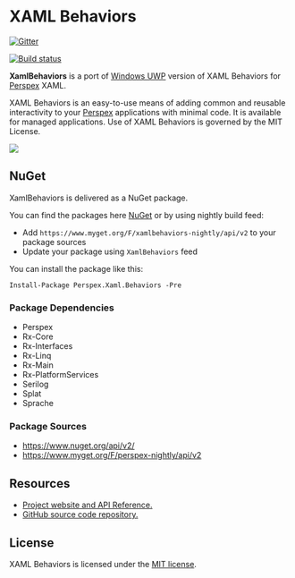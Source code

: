 # XAML Behaviors

[![Gitter](https://badges.gitter.im/Join%20Chat.svg)](https://gitter.im/XamlBehaviors/XamlBehaviors?utm_source=badge&utm_medium=badge&utm_campaign=pr-badge)

[![Build status](https://ci.appveyor.com/api/projects/status/w7t8lmqflmd62bft?svg=true)](https://ci.appveyor.com/project/wieslawsoltes/xamlbehaviors)

**XamlBehaviors** is a port of [Windows UWP](https://github.com/Microsoft/XamlBehaviors) version of XAML Behaviors for [Perspex](https://github.com/Perspex/Perspex) XAML.

XAML Behaviors is an easy-to-use means of adding common and reusable interactivity to your [Perspex](https://github.com/Perspex/Perspex) applications with minimal code. It is available for managed applications. Use of XAML Behaviors is governed by the MIT License. 

<a href='https://www.youtube.com/watch?v=pffBS-yQ_uM' target='_blank'>![](https://i.ytimg.com/vi/pffBS-yQ_uM/hqdefault.jpg)<a/>

## NuGet

XamlBehaviors is delivered as a NuGet package.

You can find the packages here [NuGet](https://www.nuget.org/packages/XamlBehaviors/) or by using nightly build feed:
* Add `https://www.myget.org/F/xamlbehaviors-nightly/api/v2` to your package sources
* Update your package using `XamlBehaviors` feed

You can install the package like this:

`Install-Package Perspex.Xaml.Behaviors -Pre`

### Package Dependencies

* Perspex
* Rx-Core
* Rx-Interfaces
* Rx-Linq
* Rx-Main
* Rx-PlatformServices
* Serilog
* Splat
* Sprache

### Package Sources

* https://www.nuget.org/api/v2/
* https://www.myget.org/F/perspex-nightly/api/v2

## Resources

* [Project website and API Reference.](http://xamlbehaviors.github.io/)
* [GitHub source code repository.](https://github.com/XamlBehaviors/XamlBehaviors)

## License

XAML Behaviors is licensed under the [MIT license](LICENSE.TXT).
